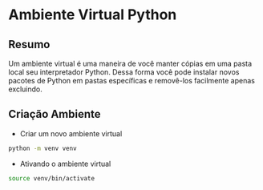 # Ambiente Virtual Python

## Resumo

Um ambiente virtual é uma maneira de você manter cópias em uma pasta local seu interpretador Python. Dessa forma você pode instalar novos pacotes de Python em pastas específicas e removê-los facilmente apenas excluindo.

## Criação Ambiente

- Criar um novo ambiente virtual
```bash
python -m venv venv
```
- Ativando o ambiente virtual
```bash
source venv/bin/activate
```
